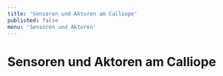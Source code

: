 ```yaml
---
title: 'Sensoren und Aktoren am Calliope'
published: false
menu: 'Sensoren und Aktoren'
---
```


# Sensoren und Aktoren am Calliope

<style>
    body {
        --abk: 'SA';
    }
</style>